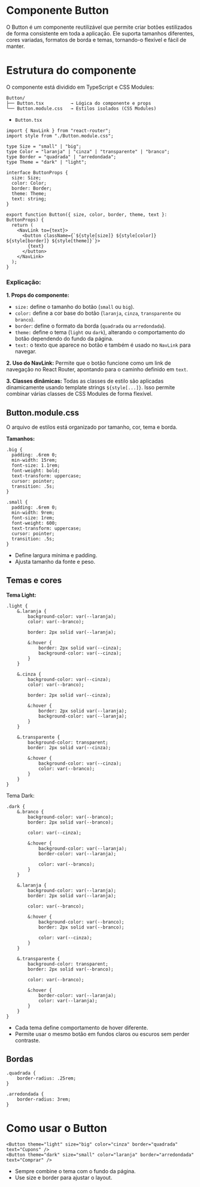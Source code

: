 # Componente Button

O Button é um componente reutilizável que permite criar botões estilizados de forma consistente em toda a aplicação. Ele suporta tamanhos diferentes, cores variadas, formatos de borda e temas, tornando-o flexível e fácil de manter.

# Estrutura do componente

O componente está dividido em TypeScript e CSS Modules:
```
Button/
├── Button.tsx          → Lógica do componente e props
└── Button.module.css   → Estilos isolados (CSS Modules)
```
* `Button.tsx`
```.
import { NavLink } from "react-router";
import style from "./Button.module.css";

type Size = "small" | "big";
type Color = "laranja" | "cinza" | "transparente" | "branco";
type Border = "quadrada" | "arredondada";
type Theme = "dark" | "light";

interface ButtonProps {
  size: Size;
  color: Color;
  border: Border;
  theme: Theme;
  text: string;
}

export function Button({ size, color, border, theme, text }: ButtonProps) {
  return (
    <NavLink to={text}>
      <button className={`${style[size]} ${style[color]} ${style[border]} ${style[theme]}`}>
        {text}
      </button>
    </NavLink>
  );
}

```
### Explicação:

**1. Props do componente:**
* `size:` define o tamanho do botão (`small` ou `big`).
* `color:` define a cor base do botão (`laranja`, `cinza`, `transparente` ou `branco`).
* `border`: define o formato da borda (`quadrada` ou `arredondada`).
* `theme:` define o tema (`light` ou `dark`), alterando o comportamento do botão dependendo do fundo da página.
* `text:` o texto que aparece no botão e também é usado no `NavLink` para navegar.

**2. Uso do NavLink:**
Permite que o botão funcione como um link de navegação no React Router, apontando para o caminho definido em `text`.

**3. Classes dinâmicas:**
Todas as classes de estilo são aplicadas dinamicamente usando template strings `${style[...]}`. Isso permite combinar várias classes de CSS Modules de forma flexível.

## Button.module.css

O arquivo de estilos está organizado por tamanho, cor, tema e borda.

**Tamanhos:**
```.
.big {
  padding: .6rem 0;
  min-width: 15rem;
  font-size: 1.1rem;
  font-weight: bold;
  text-transform: uppercase;
  cursor: pointer;
  transition: .5s;
}

.small {
  padding: .6rem 0;
  min-width: 9rem;
  font-size: 1rem;
  font-weight: 600;
  text-transform: uppercase;
  cursor: pointer;
  transition: .5s;
}
```
* Define largura mínima e padding.
* Ajusta tamanho da fonte e peso.

## Temas e cores

**Tema Light:**
```.
.light {
    &.laranja {
        background-color: var(--laranja);
        color: var(--branco);

        border: 2px solid var(--laranja);
        
        &:hover {
            border: 2px solid var(--cinza);
            background-color: var(--cinza);
        }
    }

    &.cinza {
        background-color: var(--cinza);
        color: var(--branco);

        border: 2px solid var(--cinza);
        
        &:hover {
            border: 2px solid var(--laranja);
            background-color: var(--laranja);
        }
    }

    &.transparente {
        background-color: transparent;
        border: 2px solid var(--cinza);

        &:hover {
            background-color: var(--cinza);
            color: var(--branco);
        }
    }
}
```

Tema Dark:
```.
.dark {
    &.branco {
        background-color: var(--branco);
        border: 2px solid var(--branco);

        color: var(--cinza);

        &:hover {
            background-color: var(--laranja);
            border-color: var(--laranja);

            color: var(--branco);
        }
    }

    &.laranja {
        background-color: var(--laranja);
        border: 2px solid var(--laranja);

        color: var(--branco);

        &:hover {
            background-color: var(--branco);
            border: 2px solid var(--branco);

            color: var(--cinza);
        }
    }

    &.transparente {
        background-color: transparent;
        border: 2px solid var(--branco);

        color: var(--branco);

        &:hover {
            border-color: var(--laranja);
            color: var(--laranja);
        }
    }
}
```
* Cada tema define comportamento de hover diferente.
* Permite usar o mesmo botão em fundos claros ou escuros sem perder contraste.

## Bordas

```.
.quadrada {
    border-radius: .25rem;
}

.arredondada {
    border-radius: 3rem;
}
```

# Como usar o Button

```.
<Button theme="light" size="big" color="cinza" border="quadrada" text="Cupons" />
<Button theme="dark" size="small" color="laranja" border="arredondada" text="Comprar" />
```
* Sempre combine o tema com o fundo da página.
* Use size e border para ajustar o layout.